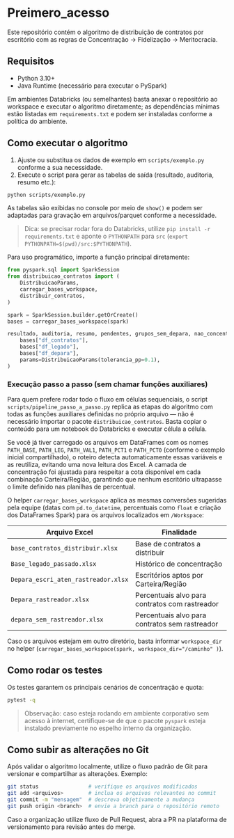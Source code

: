 # Preimero_acesso

Este repositório contém o algoritmo de distribuição de contratos por escritório com as regras de Concentração → Fidelização → Meritocracia.

## Requisitos

- Python 3.10+
- Java Runtime (necessário para executar o PySpark)

Em ambientes Databricks (ou semelhantes) basta anexar o repositório ao
workspace e executar o algoritmo diretamente; as dependências mínimas estão
listadas em `requirements.txt` e podem ser instaladas conforme a política do
ambiente.

## Como executar o algoritmo

1. Ajuste ou substitua os dados de exemplo em `scripts/exemplo.py` conforme a sua necessidade.
2. Execute o script para gerar as tabelas de saída (resultado, auditoria, resumo etc.):

```bash
python scripts/exemplo.py
```

As tabelas são exibidas no console por meio de `show()` e podem ser adaptadas para gravação em arquivos/parquet conforme a necessidade.

> Dica: se precisar rodar fora do Databricks, utilize `pip install -r requirements.txt`
> e aponte o `PYTHONPATH` para `src` (`export PYTHONPATH=$(pwd)/src:$PYTHONPATH`).

Para uso programático, importe a função principal diretamente:

```python
from pyspark.sql import SparkSession
from distribuicao_contratos import (
    DistribuicaoParams,
    carregar_bases_workspace,
    distribuir_contratos,
)

spark = SparkSession.builder.getOrCreate()
bases = carregar_bases_workspace(spark)

resultado, auditoria, resumo, pendentes, grupos_sem_depara, nao_concentrados, export = distribuir_contratos(
    bases["df_contratos"],
    bases["df_legado"],
    bases["df_depara"],
    params=DistribuicaoParams(tolerancia_pp=0.1),
)
```

### Execução passo a passo (sem chamar funções auxiliares)

Para quem prefere rodar todo o fluxo em células sequenciais, o script
`scripts/pipeline_passo_a_passo.py` replica as etapas do algoritmo com todas as
funções auxiliares definidas no próprio arquivo — não é necessário importar o
pacote `distribuicao_contratos`. Basta copiar o conteúdo para um notebook do
Databricks e executar célula a célula.

Se você já tiver carregado os arquivos em DataFrames com os nomes
`PATH_BASE`, `PATH_LEG`, `PATH_VAL1`, `PATH_PCT1` e `PATH_PCT0` (conforme o
exemplo inicial compartilhado), o roteiro detecta automaticamente essas
variáveis e as reutiliza, evitando uma nova leitura dos Excel. A camada de
concentração foi ajustada para respeitar a cota disponível em cada combinação
Carteira/Região, garantindo que nenhum escritório ultrapasse o limite definido
nas planilhas de percentual.

O helper `carregar_bases_workspace` aplica as mesmas conversões sugeridas pela
equipe (datas com `pd.to_datetime`, percentuais como `float` e criação dos
DataFrames Spark) para os arquivos localizados em `/Workspace`:

| Arquivo Excel                           | Finalidade                                     |
| -------------------------------------- | ---------------------------------------------- |
| `base_contratos_distribuir.xlsx`       | Base de contratos a distribuir                 |
| `Base_legado_passado.xlsx`             | Histórico de concentração                      |
| `Depara_escri_aten_rastreador.xlsx`    | Escritórios aptos por Carteira/Região          |
| `Depara_rastreador.xlsx`               | Percentuais alvo para contratos com rastreador |
| `depara_sem_rastreador.xlsx`           | Percentuais alvo para contratos sem rastreador |

Caso os arquivos estejam em outro diretório, basta informar `workspace_dir`
no helper (`carregar_bases_workspace(spark, workspace_dir="/caminho" )`).

## Como rodar os testes

Os testes garantem os principais cenários de concentração e quota:

```bash
pytest -q
```

> Observação: caso esteja rodando em ambiente corporativo sem acesso à internet, certifique-se de que o pacote `pyspark` esteja instalado previamente no espelho interno da organização.

## Como subir as alterações no Git

Após validar o algoritmo localmente, utilize o fluxo padrão de Git para versionar e compartilhar as alterações. Exemplo:

```bash
git status                # verifique os arquivos modificados
git add <arquivos>        # inclua os arquivos relevantes no commit
git commit -m "mensagem"  # descreva objetivamente a mudança
git push origin <branch>  # envie a branch para o repositório remoto
```

Caso a organização utilize fluxo de Pull Request, abra a PR na plataforma de versionamento para revisão antes do merge.

